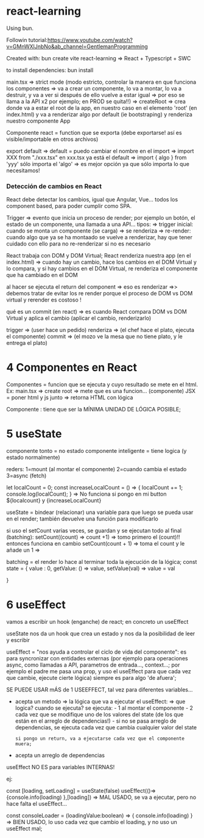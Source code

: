 # react-learning

Using bun.

Followin tutorial:https://www.youtube.com/watch?v=GMnWXlJnbNo&ab_channel=GentlemanProgramming

Created with:
bun create vite react-learning => React + Typescript + SWC

to install dependencies:
bun install


main.tsx => strict mode (modo estricto, controlar la manera en que funciona los componentes => va a crear un componente, lo va a montar, lo va a destruir, y va a ver si después de ello vuelve a estar igual => por eso se llama a la API x2 por ejemplo; en PROD se quita!!)
    => createRoot => crea donde va a estar el root de la app, en nuestro caso en el elemento 'root' (en index.html) y va a renderizar algo por default (ie bootstraping)
    y renderiza nuestro componente App


Componente react = function que se exporta (debe exportarse! así es visible/importable en otros archivos)

export default <Name> => default = puedo cambiar el nombre en el import
    => import XXX from "./xxx.tsx" en xxx.tsx ya está el default
    => import { algo } from 'yyy' sólo importa el 'algo' => es mejor opción ya que sólo importa lo que necesitamos!


### Detección de cambios en React
React debe detectar los cambios, igual que Angular, Vue... todos los component based, para poder cumplir como SPA.

Trigger => evento que inicia un proceso de render; por ejemplo un botón, el estado de un componente, una llamada a una API...
    tipos:
    => trigger inicial: cuando se monta un componente (se carga) => se renderiza 
    => re-render: cuando algo que ya se ha montaado se vuelve a renderizar, hay que tener cuidado con ello para no re-renderizar si no es necesario


React trabaja con DOM y DOM Virtual; 
React renderiza nuestra app (en el index.html) => cuando hay un cambio, hace los cambios en el DOM Virtual y lo compara, y si hay cambios en el DOM Virtual, re renderiza el componente que ha cambiado en el DOM 

al hacer <Component/> se ejecuta el return <html> del component => eso es renderizar =>> debemos tratar de evitar los re render porque el proceso de DOM vs DOM virtual y rerender es costoso !

qué es un commit (en react) => es cuando React compara DOM vs DOM Virtual y aplica el cambio (aplicar el cambio, renderizarlo)

trigger => (user hace un pedido)
renderiza => (el chef hace el plato, ejecuta el componente)
commit => (el mozo ve la mesa que no tiene plato, y le entrega el plato)


# 4 Componentes en React

Componentes = funcion que se ejecuta y cuyo resultado se mete en el html. Ex: main.tsx => create root => mete <App/> que es una funcion... (componente)
JSX = poner html y js junto => retorna HTML con lógica

Componente : tiene que ser la MÍNIMA UNIDAD DE LÓGICA POSIBLE; 

# 5 useState
componente tonto = no estado
componente inteligente = tiene logica (y estado normalmente)

reders:
    1=mount (al montar el componente)
    2=cuando cambia el estado
    3=async (fetch)


let localCount = 0;
const increaseLocalCount = () => { localCount += 1; console.log(localCount); } => No funciona si pongo en mi button ${localcount} y {increaseLocalCount}

useState = bindear (relacionar) una variable para que luego se pueda usar en el render; también devuelve una función para modificarlo

si uso el setCount varias veces, se guardan y se ejecutan todo al final (batching):
setCount((count) => count +1) => tomo primero el (count)!! entonces funciona
en cambio setCount(count + 1) => toma el count y le añade un 1 => 

batching = el render lo hace al terminar toda la ejecución de la lógica; 
const state = {
    value : 0,
    getValue: () => value,
    setValue(val) => value = val

}

# 6 useEffect 

vamos a escribir un hook (enganche) de react; en concreto un useEffect

useState nos da un hook que crea un estado y nos da la posibilidad de leer y escribir

useEffect = "nos ayuda a controlar el ciclo de vida del componente": es para syncronizar con entidades externas (por ejemplo para operaciones async, como llamadas a API, parametros de entrada..., context...; por ejemplo el padre me pasa una prop, y uso el useEffect para que cada vez que cambie, ejecute cierte lógica)
siempre es para algo 'de afuera'; 

SE PUEDE USAR mÁS de 1 USEEFFECT, tal vez para diferentes variables...

  - acepta un metodo  => la lógica que va a ejecutar el useEffect:
        => que logica? cuando se ejecuta? se ejecuta:
        - 1 al montar el componente
        - 2 cada vez que se modifique uno de los valores del state (de los que están en el arreglo de dependencias!)
        - si no se pasa arreglo de dependencias, se ejecuta cada vez que cambia cualquier valor del state

        si pongo un return, va a ejecutarse cada vez que el componente muera; 
  - acepta un arreglo de dependencias

useEffect NO ES para variables INTERNAS!

 ej: 
 
 const [loading, setLoading] = useState(false)
 useEffect(()=>{console.info(loading) },[loading]) => MAL USADO, se va a ejecutar, pero no hace falta el useEffect...

 const consoleLoader = (loadingValue:boolean) => {
    console.info(loading)
 } => BIEN USADO, lo uso cada vez que cambio el loading, y no uso un useEffect mal;




